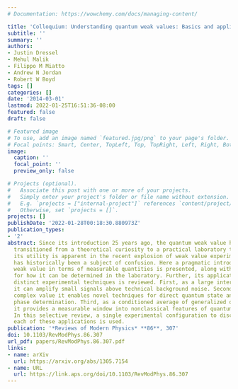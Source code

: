 ```yaml
---
# Documentation: https://wowchemy.com/docs/managing-content/

title: 'Colloquium: Understanding quantum weak values: Basics and applications'
subtitle: ''
summary: ''
authors:
- Justin Dressel
- Mehul Malik
- Filippo M Miatto
- Andrew N Jordan
- Robert W Boyd
tags: []
categories: []
date: '2014-03-01'
lastmod: 2022-01-25T16:51:36-08:00
featured: false
draft: false

# Featured image
# To use, add an image named `featured.jpg/png` to your page's folder.
# Focal points: Smart, Center, TopLeft, Top, TopRight, Left, Right, BottomLeft, Bottom, BottomRight.
image:
  caption: ''
  focal_point: ''
  preview_only: false

# Projects (optional).
#   Associate this post with one or more of your projects.
#   Simply enter your project's folder or file name without extension.
#   E.g. `projects = ["internal-project"]` references `content/project/deep-learning/index.md`.
#   Otherwise, set `projects = []`.
projects: []
publishDate: '2022-01-28T00:18:30.880973Z'
publication_types:
- '2'
abstract: Since its introduction 25 years ago, the quantum weak value has gradually
  transitioned from a theoretical curiosity to a practical laboratory tool. While
  its utility is apparent in the recent explosion of weak value experiments, its interpretation
  has historically been a subject of confusion. Here a pragmatic introduction to the
  weak value in terms of measurable quantities is presented, along with an explanation
  for how it can be determined in the laboratory. Further, its application to three
  distinct experimental techniques is reviewed. First, as a large interaction parameter
  it can amplify small signals above technical background noise. Second, as a measurable
  complex value it enables novel techniques for direct quantum state and geometric
  phase determination. Third, as a conditioned average of generalized observable eigenvalues
  it provides a measurable window into nonclassical features of quantum mechanics.
  In this selective review, a single experimental configuration to discuss and clarify
  each of these applications is used.
publication: '*Reviews of Modern Physics* **86**, 307'
doi: 10.1103/RevModPhys.86.307
url_pdf: papers/RevModPhys.86.307.pdf
links:
- name: arXiv
  url: https://arxiv.org/abs/1305.7154
- name: URL
  url: https://link.aps.org/doi/10.1103/RevModPhys.86.307
---
```

